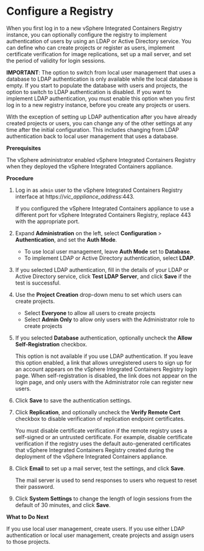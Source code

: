 # Configure a Registry #

When you first log in to a new vSphere Integrated Containers Registry instance, you can optionally configure the registry to implement authentication of users by using an LDAP or Active Directory service. You can define who can create projects or register as users, implement certificate verification for image replications, set up a mail server, and set the period of validity for login sessions.

**IMPORTANT**: The option to switch from local user management that uses a database to LDAP authentication is only available while the local database is empty. If you start to populate the database with users and projects, the option to switch to LDAP authentication is disabled. If you want to implement LDAP authentication, you must enable this option when you first log in to a new registry instance, before you create any projects or users. 

With the exception of setting up LDAP authentication after you have already created projects or users, you can change any of the other settings at any time after the initial configuration. This includes changing from LDAP authentication back to local user management that uses a database. 
	
**Prerequisites**

The vSphere administrator enabled vSphere Integrated Containers Registry when they deployed the vSphere Integrated Containers appliance.

**Procedure**

1. Log in as `admin` user to the vSphere Integrated Containers Registry interface at https://<i>vic_appliance_address</i>:443.

   If you configured the vSphere Integrated Containers appliance to use a different port for vSphere Integrated Containers Registry, replace 443 with the appropriate port.
2. Expand **Administration** on the left, select **Configuration** > **Authentication**, and set the **Auth Mode**.

    - To use local user management, leave **Auth Mode** set to **Database**.
    - To implement LDAP or Active Directory authentication, select **LDAP**.
    
3. If you selected LDAP authentication, fill in the details of your LDAP or Active Directory service, click **Test LDAP Server**, and click **Save** if the test is successful. 
4. Use the **Project Creation** drop-down menu to set which users can create projects.

   - Select **Everyone** to allow all users to create projects
   - Select **Admin Only** to allow only users with the Administrator role to create projects

5. If you selected **Database** authentication, optionally uncheck the **Allow Self-Registration** checkbox.

   This option is not available if you use LDAP authentication. If you leave this option enabled, a link that allows unregistered users to sign up for an account appears on the vSphere Integrated Containers Registry login page. When self-registration is disabled, the link does not appear on the login page, and only users with the Administrator role can register new users.  

6. Click **Save** to save the authentication settings.
7. Click **Replication**, and optionally uncheck the **Verify Remote Cert** checkbox to disable verification of replication endpoint certificates. 

    You must disable certificate verification if the remote registry uses a self-signed or an untrusted certificate. For example, disable certificate verification if the registry uses the default auto-generated certificates that vSphere Integrated Containers Registry created during the deployment of the vSphere Integrated Containers appliance.
7. Click **Email** to set up a mail server, test the settings, and click **Save**.

   The mail server is used to send responses to users who request to reset their password.

8. Click **System Settings** to change the length of login sessions from the default of 30 minutes, and click **Save**.

**What to Do Next**

If you use local user management, create users. If you use either LDAP authentication or local user management, create projects and assign users to those projects. 